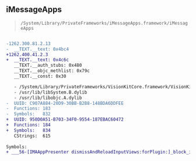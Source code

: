 ## iMessageApps

> `/System/Library/PrivateFrameworks/iMessageApps.framework/iMessageApps`

```diff

-1262.300.81.2.13
-  __TEXT.__text: 0x4bc4
+1262.400.41.2.3
+  __TEXT.__text: 0x4c6c
   __TEXT.__auth_stubs: 0x480
   __TEXT.__objc_methlist: 0x79c
   __TEXT.__const: 0x30

   - /System/Library/PrivateFrameworks/VisionKitCore.framework/VisionKitCore
   - /usr/lib/libSystem.B.dylib
   - /usr/lib/libobjc.A.dylib
-  UUID: C907A884-20D9-30BB-B2B8-148BDA6DDFEE
-  Functions: 183
-  Symbols:   832
+  UUID: 950D0A51-B703-34F0-9554-187EBAC60472
+  Functions: 184
+  Symbols:   834
   CStrings:  615
 
Symbols:
+ ___56-[IMAAppPresenter dismissAndReloadInputViews:forPlugin:]_block_invoke_2

```
